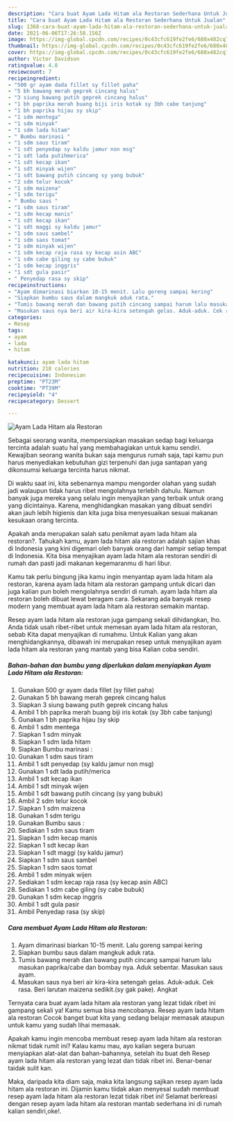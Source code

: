 ```yaml
---
description: "Cara buat Ayam Lada Hitam ala Restoran Sederhana Untuk Jualan"
title: "Cara buat Ayam Lada Hitam ala Restoran Sederhana Untuk Jualan"
slug: 1368-cara-buat-ayam-lada-hitam-ala-restoran-sederhana-untuk-jualan
date: 2021-06-06T17:26:58.156Z
image: https://img-global.cpcdn.com/recipes/0c43cfc619fe2fe6/680x482cq70/ayam-lada-hitam-ala-restoran-foto-resep-utama.jpg
thumbnail: https://img-global.cpcdn.com/recipes/0c43cfc619fe2fe6/680x482cq70/ayam-lada-hitam-ala-restoran-foto-resep-utama.jpg
cover: https://img-global.cpcdn.com/recipes/0c43cfc619fe2fe6/680x482cq70/ayam-lada-hitam-ala-restoran-foto-resep-utama.jpg
author: Victor Davidson
ratingvalue: 4.8
reviewcount: 7
recipeingredient:
- "500 gr ayam dada fillet sy fillet paha"
- "5 bh bawang merah geprek cincang halus"
- "3 siung bawang putih geprek cincang halus"
- "1 bh paprika merah buang biji iris kotak sy 3bh cabe tanjung"
- "1 bh paprika hijau sy skip"
- "1 sdm mentega"
- "1 sdm minyak"
- "1 sdm lada hitam"
- " Bumbu marinasi "
- "1 sdm saus tiram"
- "1 sdt penyedap sy kaldu jamur non msg"
- "1 sdt lada putihmerica"
- "1 sdt kecap ikan"
- "1 sdt minyak wijen"
- "1 sdt bawang putih cincang sy yang bubuk"
- "2 sdm telur kocok"
- "1 sdm maizena"
- "1 sdm terigu"
- " Bumbu saus "
- "1 sdm saus tiram"
- "1 sdm kecap manis"
- "1 sdt kecap ikan"
- "1 sdt maggi sy kaldu jamur"
- "1 sdm saus sambel"
- "1 sdm saos tomat"
- "1 sdm minyak wijen"
- "1 sdm kecap raja rasa sy kecap asin ABC"
- "1 sdm cabe giling sy cabe bubuk"
- "1 sdm kecap inggris"
- "1 sdt gula pasir"
- " Penyedap rasa sy skip"
recipeinstructions:
- "Ayam dimarinasi biarkan 10-15 menit. Lalu goreng sampai kering"
- "Siapkan bumbu saus dalam mangkuk aduk rata."
- "Tumis bawang merah dan bawang putih cincang sampai harum lalu masukan paprika/cabe dan bombay nya. Aduk sebentar. Masukan saus ayam."
- "Masukan saus nya beri air kira-kira setengah gelas. Aduk-aduk. Cek rasa. Beri larutan maizena sedikit.(sy gak pake). Angkat"
categories:
- Resep
tags:
- ayam
- lada
- hitam

katakunci: ayam lada hitam 
nutrition: 218 calories
recipecuisine: Indonesian
preptime: "PT23M"
cooktime: "PT39M"
recipeyield: "4"
recipecategory: Dessert

---
```



![Ayam Lada Hitam ala Restoran](https://img-global.cpcdn.com/recipes/0c43cfc619fe2fe6/680x482cq70/ayam-lada-hitam-ala-restoran-foto-resep-utama.jpg)

Sebagai seorang wanita, mempersiapkan masakan sedap bagi keluarga tercinta adalah suatu hal yang membahagiakan untuk kamu sendiri. Kewajiban seorang  wanita bukan saja mengurus rumah saja, tapi kamu pun harus menyediakan kebutuhan gizi terpenuhi dan juga santapan yang dikonsumsi keluarga tercinta harus nikmat.

Di waktu  saat ini, kita sebenarnya mampu mengorder olahan yang sudah jadi walaupun tidak harus ribet mengolahnya terlebih dahulu. Namun banyak juga mereka yang selalu ingin menyajikan yang terbaik untuk orang yang dicintainya. Karena, menghidangkan masakan yang dibuat sendiri akan jauh lebih higienis dan kita juga bisa menyesuaikan sesuai makanan kesukaan orang tercinta. 



Apakah anda merupakan salah satu penikmat ayam lada hitam ala restoran?. Tahukah kamu, ayam lada hitam ala restoran adalah sajian khas di Indonesia yang kini digemari oleh banyak orang dari hampir setiap tempat di Indonesia. Kita bisa menyajikan ayam lada hitam ala restoran sendiri di rumah dan pasti jadi makanan kegemaranmu di hari libur.

Kamu tak perlu bingung jika kamu ingin menyantap ayam lada hitam ala restoran, karena ayam lada hitam ala restoran gampang untuk dicari dan juga kalian pun boleh mengolahnya sendiri di rumah. ayam lada hitam ala restoran boleh dibuat lewat beragam cara. Sekarang ada banyak resep modern yang membuat ayam lada hitam ala restoran semakin mantap.

Resep ayam lada hitam ala restoran juga gampang sekali dihidangkan, lho. Anda tidak usah ribet-ribet untuk memesan ayam lada hitam ala restoran, sebab Kita dapat menyajikan di rumahmu. Untuk Kalian yang akan menghidangkannya, dibawah ini merupakan resep untuk menyajikan ayam lada hitam ala restoran yang mantab yang bisa Kalian coba sendiri.

<!--inarticleads1-->

##### Bahan-bahan dan bumbu yang diperlukan dalam menyiapkan Ayam Lada Hitam ala Restoran:

1. Gunakan 500 gr ayam dada fillet (sy fillet paha)
1. Gunakan 5 bh bawang merah geprek cincang halus
1. Siapkan 3 siung bawang putih geprek cincang halus
1. Ambil 1 bh paprika merah buang biji iris kotak (sy 3bh cabe tanjung)
1. Gunakan 1 bh paprika hijau (sy skip
1. Ambil 1 sdm mentega
1. Siapkan 1 sdm minyak
1. Siapkan 1 sdm lada hitam
1. Siapkan  Bumbu marinasi :
1. Gunakan 1 sdm saus tiram
1. Ambil 1 sdt penyedap (sy kaldu jamur non msg)
1. Gunakan 1 sdt lada putih/merica
1. Ambil 1 sdt kecap ikan
1. Ambil 1 sdt minyak wijen
1. Ambil 1 sdt bawang putih cincang (sy yang bubuk)
1. Ambil 2 sdm telur kocok
1. Siapkan 1 sdm maizena
1. Gunakan 1 sdm terigu
1. Gunakan  Bumbu saus :
1. Sediakan 1 sdm saus tiram
1. Siapkan 1 sdm kecap manis
1. Siapkan 1 sdt kecap ikan
1. Siapkan 1 sdt maggi (sy kaldu jamur)
1. Siapkan 1 sdm saus sambel
1. Siapkan 1 sdm saos tomat
1. Ambil 1 sdm minyak wijen
1. Sediakan 1 sdm kecap raja rasa (sy kecap asin ABC)
1. Sediakan 1 sdm cabe giling (sy cabe bubuk)
1. Gunakan 1 sdm kecap inggris
1. Ambil 1 sdt gula pasir
1. Ambil  Penyedap rasa (sy skip)




<!--inarticleads2-->

##### Cara membuat Ayam Lada Hitam ala Restoran:

1. Ayam dimarinasi biarkan 10-15 menit. Lalu goreng sampai kering
1. Siapkan bumbu saus dalam mangkuk aduk rata.
1. Tumis bawang merah dan bawang putih cincang sampai harum lalu masukan paprika/cabe dan bombay nya. Aduk sebentar. Masukan saus ayam.
1. Masukan saus nya beri air kira-kira setengah gelas. Aduk-aduk. Cek rasa. Beri larutan maizena sedikit.(sy gak pake). Angkat




Ternyata cara buat ayam lada hitam ala restoran yang lezat tidak ribet ini gampang sekali ya! Kamu semua bisa mencobanya. Resep ayam lada hitam ala restoran Cocok banget buat kita yang sedang belajar memasak ataupun untuk kamu yang sudah lihai memasak.

Apakah kamu ingin mencoba membuat resep ayam lada hitam ala restoran nikmat tidak rumit ini? Kalau kamu mau, ayo kalian segera buruan menyiapkan alat-alat dan bahan-bahannya, setelah itu buat deh Resep ayam lada hitam ala restoran yang lezat dan tidak ribet ini. Benar-benar taidak sulit kan. 

Maka, daripada kita diam saja, maka kita langsung sajikan resep ayam lada hitam ala restoran ini. Dijamin kamu tiidak akan menyesal sudah membuat resep ayam lada hitam ala restoran lezat tidak ribet ini! Selamat berkreasi dengan resep ayam lada hitam ala restoran mantab sederhana ini di rumah kalian sendiri,oke!.


